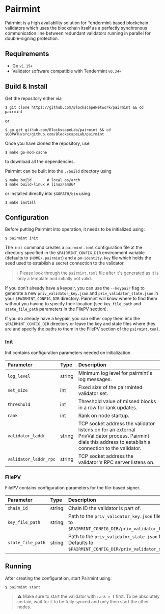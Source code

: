 # Pairmint

Pairmint is a high availability solution for Tendermint-based blockchain validators which uses the blockchain itself as a perfectly synchronous communication line between redundant validators running in parallel for double-signing protection.

## Requirements

* Go `v1.15+`
* Validator software compatible with Tendermint `v0.34+`

## Build & Install

Get the repository either via

```shell
$ git clone https://github.com/BlockscapeNetwork/pairmint && cd pairmint
```

or

```shell
$ go get github.com/BlockscapeLab/pairmint && cd $GOPATH/src/github.com/BlockscapeLab/pairmint
```

Once you have cloned the repository, use

```shell
$ make go-mod-cache
```

to download all the dependencies.

Pairmint can be built into the `./build` directory using

```shell
$ make build       # local os/arch
$ make build-linux # linux/amd64
```

or installed directly into `$GOPATH/bin` using

```shell
$ make install
```

## Configuration

Before putting Pairmint into operation, it needs to be initialized using:

```shell
$ pairmint init
```

The `init` command creates a `pairmint.toml` configuration file at the directory specified in the `$PAIRMINT_CONFIG_DIR` environment variable (defaults to `$HOME/.pairmint`) and a `pm-identity.key` file which holds the seed used to establish a secret connection to the validator.

> :information_source: Please look through the `pairmint.toml` file after it's generated as it is only a template and initially not valid.

If you don't already have a keypair, you can use the `--keypair` flag to generate a new `priv_validator_key.json` and `priv_validator_state.json` in your `$PAIRMINT_CONFIG_DIR` directory. Pairmint will know where to find them without you having to specify their location (see `key_file_path` and `state_file_path` parameters in the FilePV section).

If you do already have a keypair, you can either copy them into the `$PAIRMINT_CONFIG_DIR` directory or leave the key and state files where they are and specify the paths to them in the FilePV section of the `pairmint.toml`.

### Init

Init contains configuration parameters needed on initialization.

| Parameter             | Type   | Description                                                                                                                                                |
| :-------------------- | :----- | :--------------------------------------------------------------------------------------------------------------------------------------------------------- |
| `log_level`           | string | Minimum log level for pairmint's log messages.                                                                                                             |
| `set_size`            | int    | Fixed size of the pairminted validator set.                                                                                                                |
| `threshold`           | int    | Threshold value of missed blocks in a row for rank updates.                                                                                                |
| `rank`                | int    | Rank on node startup.                                                                                                                                      |
| `validator_laddr`     | string | TCP socket address the validator listens on for an external PrivValidator process. Pairmint dials this address to establish a connection to the validator. |
| `validator_laddr_rpc` | string | TCP socket address the validator's RPC server listens on.                                                                                                  |

### FilePV

FilePV contains configuration parameters for the file-based signer.

| Parameter         | Type   | Description                                                                                                 |
| :---------------- | :----- | :---------------------------------------------------------------------------------------------------------- |
| `chain_id`        | string | Chain ID the validator is part of.                                                                          |
| `key_file_path`   | string | Path to the `priv_validator_key.json` file. Defaults to `$PAIRMINT_CONFIG_DIR/priv_validator_key.json`.     |
| `state_file_path` | string | Path to the `priv_validator_state.json` file. Defaults to `$PAIRMINT_CONFIG_DIR/priv_validator_state.json`. |

## Running

After creating the configuration, start Pairmint using:

```shell
$ pairmint start
```

> :warning: Make sure to start the validator with `rank = 1` first. To be absolutely certain, wait for it to be fully synced and only then start the other nodes.
